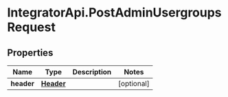 # IntegratorApi.PostAdminUsergroupsRequest

## Properties

Name | Type | Description | Notes
------------ | ------------- | ------------- | -------------
**header** | [**Header**](Header.md) |  | [optional] 



